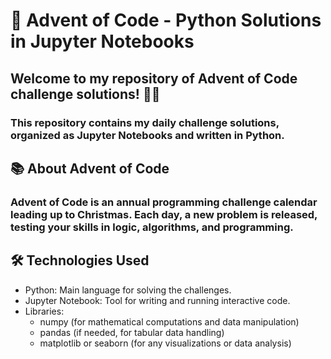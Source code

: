# 🎄 Advent of Code - Python Solutions in Jupyter Notebooks
## Welcome to my repository of Advent of Code challenge solutions! 🎅✨

### This repository contains my daily challenge solutions, organized as Jupyter Notebooks and written in Python.

## 📚 About Advent of Code
### Advent of Code is an annual programming challenge calendar leading up to Christmas. Each day, a new problem is released, testing your skills in logic, algorithms, and programming.

## 🛠️ Technologies Used
- Python: Main language for solving the challenges.
- Jupyter Notebook: Tool for writing and running interactive code.
- Libraries:
  - numpy (for mathematical computations and data manipulation)
  - pandas (if needed, for tabular data handling)
  - matplotlib or seaborn (for any visualizations or data analysis)
